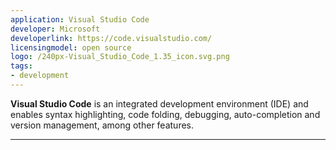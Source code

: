 ```yaml
---
application: Visual Studio Code
developer: Microsoft
developerlink: https://code.visualstudio.com/
licensingmodel: open source
logo: /240px-Visual_Studio_Code_1.35_icon.svg.png
tags:
- development
---
```

__Visual Studio Code__ is an integrated development environment (IDE) and enables syntax highlighting, code folding, debugging, auto-completion and version management, among other features. 

---
